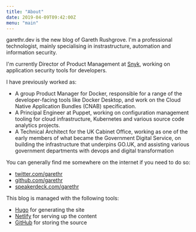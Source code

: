 ```yaml
---
title: "About"
date: 2019-04-09T09:42:00Z
menu: "main"
---
```


garethr.dev is the new blog of Gareth Rushgrove. I'm a professional technologist, mainly
specialising in instrastructure, automation and information security.

I'm currently Director of Product Management at [Snyk](https://snyk.io/), working on application
security tools for developers.

I have previously worked as:

* A group Product Manager for Docker, responsible for a range of the developer-facing tools
  like Docker Desktop, and work on the Cloud Native Application Bundles (CNAB) specification.
* A Principal Engineer at Puppet, working on configuration management tooling for cloud
  infrastructure, Kubernetes and various source code analytics projects.
* A Technical Architect for the UK Cabinet Office, working as one of the early members of 
  what became the Government Digital Service, on building the infrastructure that underpins
  GO.UK, and assisting various government departments with devops and digital transformation

You can generally find me somewhere on the internet if you need to do so:

* [twitter.com/garethr](https://twitter.com/garethr)
* [github.com/garethr](https://github.com/garethr)
* [speakerdeck.com/garethr](https://speakerdeck.com/garethr)

This blog is managed with the following tools:

* [Hugo](https://gohugo.io/) for generating the site
* [Netlify](https://www.netlify.com/) for serving up the content
* [GitHub](https://github.com/garethr/garethr.dev) for storing the source
